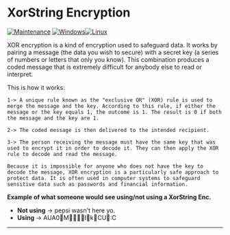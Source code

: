 # XorString Encryption 
[![Maintenance](https://img.shields.io/badge/Maintained%3F-no-red.svg)](https://bitbucket.org/lbesson/ansi-colors) [![Windows](https://svgshare.com/i/ZhY.svg)](https://svgshare.com/i/ZhY.svg)[![Linux](https://svgshare.com/i/Zhy.svg)](https://svgshare.com/i/Zhy.svg)



XOR encryption is a kind of encryption used to safeguard data. It works by pairing a message (the data you wish to secure) with a secret key (a series of numbers or letters that only you know). This combination produces a coded message that is extremely difficult for anybody else to read or interpret.

This is how it works:

    1-> A unique rule known as the "exclusive OR" (XOR) rule is used to merge the message and the key. According to this rule, if either the message or the key equals 1, the outcome is 1. The result is 0 if both the message and the key are 1. 
    
    2-> The coded message is then delivered to the intended recipient.
    
    3-> The person receiving the message must have the same key that was used to encrypt it in order to decode it. They can then apply the XOR rule to decode and read the message.
    
    Because it is impossible for anyone who does not have the key to decode the message, XOR encryption is a particularly safe approach to protect data. It is often used in computer systems to safeguard sensitive data such as passwords and financial information.

 **Example of what someone would see using/not using a XorString Enc.**
 

 - **Not using** -> pepsi wasn't here yo.
 - **Using** ->   AUA0MIkCU:C



***
